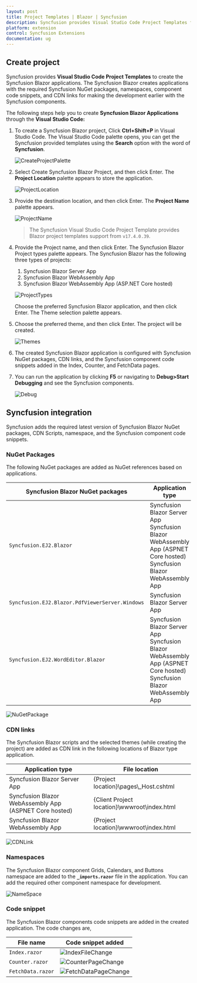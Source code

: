 ```yaml
---
layout: post
title: Project Templates | Blazor | Syncfusion
description: Syncfusion provides Visual Studio Code Project Templates for Blazor platform to create the Syncfusion Blazor Application using Syncfusion components
platform: extension
control: Syncfusion Extensions
documentation: ug
---
```


## Create project

Syncfusion provides **Visual Studio Code Project Templates** to create the Syncfusion Blazor applications. The
Syncfusion Blazor creates applications with the required Syncfusion NuGet packages, namespaces, component code
snippets, and CDN links for making the development earlier with the Syncfusion components.

The following steps help you to create **Syncfusion Blazor Applications** through the **Visual Studio Code:**

1. To create a Syncfusion Blazor project, Click **Ctrl+Shift+P** in Visual Studio Code. The Visual Studio Code palette opens, you can get the Syncfusion provided templates using the **Search** option with the word of **Syncfusion**.

    ![CreateProjectPalette](images/CreateProjectPalette.png)

2. Select Create Syncfusion Blazor Project, and then click Enter. The **Project Location** palette appears to store the application.

    ![ProjectLocation](images/ProjectLocation.png)

3. Provide the destination location, and then click Enter. The **Project Name** palette appears.

    ![ProjectName](images/ProjectName.png)

    > The Syncfusion Visual Studio Code Project Template provides Blazor project templates support from `v17.4.0.39`.

4. Provide the Project name, and then click Enter. The Syncfusion Blazor Project types palette appears. The Syncfusion Blazor has the following three types of projects:

    1. Syncfusion Blazor Server App
    2. Syncfusion Blazor WebAssembly App
    3. Syncfusion Blazor WebAssembly App (ASP.NET Core hosted)

    ![ProjectTypes](images/ProjectTypes.png)  

    Choose the preferred Syncfusion Blazor application, and then click Enter. The Theme selection palette appears.

5. Choose the preferred theme, and then click Enter. The project will be created.

    ![Themes](images/Themes.png)

6. The created Syncfusion Blazor application is configured with Syncfusion NuGet packages, CDN links, and the Syncfusion component code snippets added in the Index, Counter, and FetchData pages.

7. You can run the application by clicking **F5** or navigating to **Debug>Start Debugging** and see the Syncfusion components.

    ![Debug](images/Debug.png)

## Syncfusion integration

Syncfusion adds the required latest version of Syncfusion Blazor NuGet packages, CDN Scripts, namespace, and the
Syncfusion component code snippets.

### NuGet Packages

The following NuGet packages are added as NuGet references based on applications.

| Syncfusion Blazor NuGet packages  | Application type  |
|---|---|
| `Syncfusion.EJ2.Blazor`  | Syncfusion Blazor Server App <br/> Syncfusion Blazor WebAssembly App (ASPNET Core hosted) <br/> Syncfusion Blazor WebAssembly App |
| `Syncfusion.EJ2.Blazor.PdfViewerServer.Windows`  | Syncfusion Blazor Server App  |
| `Syncfusion.EJ2.WordEditor.Blazor`  | Syncfusion Blazor Server App <br/> Syncfusion Blazor WebAssembly App (ASPNET Core hosted) <br/> Syncfusion Blazor WebAssembly App |

![NuGetPackage](images/NuGetPackage.png)

### CDN links

The Syncfusion Blazor scripts and the selected themes (while creating the project) are added as CDN link in the
following locations of Blazor type application.

| Application type  | File location  |
|---|---|
| Syncfusion Blazor Server App | {Project location}\pages\\_Host.cshtml |
| Syncfusion Blazor WebAssembly App (ASPNET Core hosted) | {Client Project location}\wwwroot\index.html  |
| Syncfusion Blazor WebAssembly App  | {Project location}\wwwroot\index.html|

![CDNLink](images/CDNLink.png)

### Namespaces

The Syncfusion Blazor component Grids, Calendars, and Buttons namespace are added to the **`_imports.razor`** file in the application. You can add the required other component namespace for development.

![NameSpace](images/NameSpace.png)

### Code snippet

The Syncfusion Blazor components code snippets are added in the created application. The code changes are,

| File name  | Code snippet added |
|---|---|
| `Index.razor`  | ![IndexFileChange](images/IndexFileChange.png) |
| `Counter.razor` | ![CounterPageChange](images/CounterPageChange.png) |
| `FetchData.razor`  | ![FetchDataPageChange](images/FetchDataPageChange.png) |